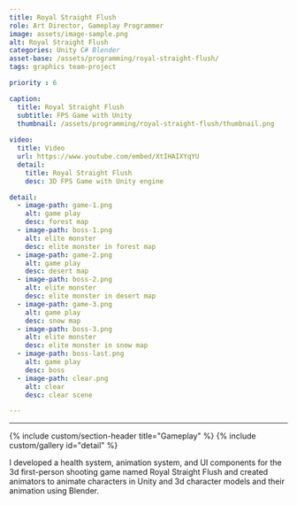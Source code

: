```yaml
---
title: Royal Straight Flush
role: Art Director, Gameplay Programmer
image: assets/image-sample.png
alt: Royal Straight Flush
categories: Unity C# Blender
asset-base: /assets/programming/royal-straight-flush/
tags: graphics team-project

priority : 6

caption:
  title: Royal Straight Flush
  subtitle: FPS Game with Unity
  thumbnail: /assets/programming/royal-straight-flush/thumbnail.png
  
video:
  title: Video
  url: https://www.youtube.com/embed/XtIHAIXYqYU
  detail:
    title: Royal Straight Flush
    desc: 3D FPS Game with Unity engine

detail:
  - image-path: game-1.png
    alt: game play
    desc: forest map
  - image-path: boss-1.png
    alt: elite monster 
    desc: elite monster in forest map
  - image-path: game-2.png
    alt: game play
    desc: desert map
  - image-path: boss-2.png
    alt: elite monster
    desc: elite monster in desert map
  - image-path: game-3.png
    alt: game play
    desc: snow map
  - image-path: boss-3.png
    alt: elite monster
    desc: elite monster in snow map
  - image-path: boss-last.png
    alt: game play
    desc: boss
  - image-path: clear.png
    alt: clear
    desc: clear scene

---
```

<hr/>

{% include custom/section-header title="Gameplay" %}
{% include custom/gallery id="detail" %}

I developed a health system, animation system, and UI components for the 3d first-person shooting game named Royal Straight Flush and created animators to animate characters in Unity and 3d character models and their animation using Blender.